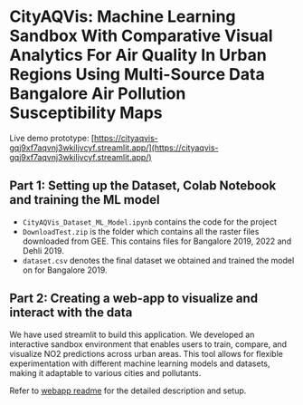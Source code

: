 # CityAQVis: Machine Learning Sandbox With Comparative Visual Analytics For Air Quality In Urban Regions Using Multi-Source Data Bangalore Air Pollution Susceptibility Maps

Live demo prototype: [https://cityaqvis-gqj9xf7aqvnj3wkiljvcyf.streamlit.app/](https://cityaqvis-gqj9xf7aqvnj3wkiljvcyf.streamlit.app/)

## Part 1: Setting up the Dataset, Colab Notebook and training the ML model

- `CityAQVis_Dataset_ML_Model.ipynb` contains the code for the project
- `DownloadTest.zip` is the folder which contains all the raster files downloaded from GEE. This contains files for Bangalore 2019, 2022 and Dehli 2019.
- `dataset.csv` denotes the final dataset we obtained and trained the model on for Bangalore 2019.

## Part 2: Creating a web-app to visualize and interact with the data
We have used streamlit to build this application. We developed an interactive sandbox environment that enables users to train,
compare, and visualize NO2 predictions across urban areas. This tool allows for flexible experimentation with different machine learning models and datasets, making it adaptable to various cities and pollutants.

Refer to [webapp readme](/web_app/readme.md) for the detailed description and setup.
